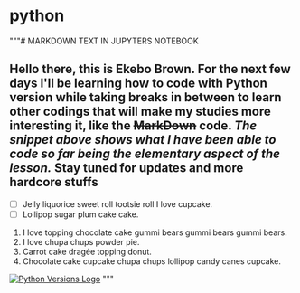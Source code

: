 # python

"""# MARKDOWN TEXT IN JUPYTERS NOTEBOOK

## Hello there, this is Ekebo Brown. For the next few days I'll be learning how to code with **Python** version while taking breaks in between to learn other codings that will make my studies more interesting it, like the ~~MarkDown~~ code. _The snippet above shows what I have been able to code so far being the elementary aspect of the lesson._ Stay tuned for updates and more  hardcore stuffs

- [ ] Jelly liquorice sweet roll tootsie roll I love cupcake.
- [ ] Lollipop sugar plum cake cake.

1. I love topping chocolate cake gummi bears gummi bears gummi bears.
1. I love chupa chups powder pie. 
1. Carrot cake dragée topping donut.  
1. Chocolate cake cupcake chupa chups lollipop candy canes cupcake.

[![Python Versions Logo](https://i7.pngguru.com/preview/481/959/714/django-python-computer-programming-programming-language-computer-software-python-logo-download.jpg)](https://www.python.com "Python Website")
"""
